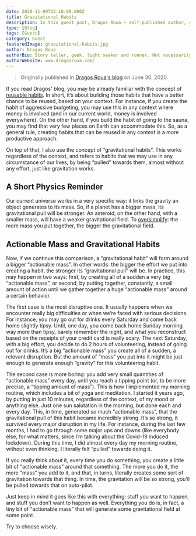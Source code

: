 ```yaml
---
date: 2020-11-09T15:10:00.000Z
title: Gravitational Habits
description: In this guest post, Dragos Roua — self-published author, storyteller, geek, light seeker and ultra-runner — talks us through his concept of gravitational habits, and how they can help us achieve more in terms of habits, with less effort.
type: [Blog]
tags: [Guest]
category: Guest
featuredImage: gravitational-habits.jpg
author: Dragos Roua
authorBio: Story teller, geek, light seeker and runner. Not necessarily in that order. Author on living a better life, screwing it up, and everything in between.
authorWebsite: www.dragosroua.com/
---
```


> Originally published in [Dragos Roua's blog](https://www.dragosroua.com/gravitational-habits/) on June 30, 2020.

If you read Dragos' blog, you may be already familiar with the concept of [reusable habits](https://www.dragosroua.com/reusable-habits/). In short, it’s about building those habits that have a better chance to be reused, based on your context. For instance, if you create the habit of aggressive budgeting, you may use this in any context where money is involved (and in our current world, money is involved everywhere). On the other hand, if you build the habit of going to the sauna, you may find that very few places on Earth can accommodate this. So, as a general rule, creating habits that can be reused in any context is a more productive approach.

On top of that, I also use the concept of “gravitational habits”. This works regardless of the context, and refers to habits that we may use in any circumstance of our lives, by being “pulled” towards them, almost without any effort, just like gravitation works.

## A Short Physics Reminder

Our current universe works in a very specific way: it links the gravity an object generates to its mass. So, if a planet has a bigger mass, its gravitational pull will be stronger. An asteroid, on the other hand, with a smaller mass, will have a weaker gravitational field. To [oversimplify](https://www.dragosroua.com/the-tender-place-between-oversimplification-and-unnecessary-complexity/): the more mass you put together, the bigger the gravitational field.

## Actionable Mass and Gravitational Habits

Now, if we continue this comparison, a “gravitational habit” will form around a bigger “actionable mass”. In other words: the bigger the effort we put into creating a habit, the stronger its “gravitational pull” will be. In practice, this may happen in two ways: first, by creating all of a sudden a very big “actionable mass”, or second, by putting together, constantly, a small amount of action until we gather together a huge “actionable mass” around a certain behavior.

The first case is the most disruptive one. It usually happens when we encounter really big difficulties or when we’re faced with serious decisions. For instance, you may go out for drinks every Saturday and come back home slightly tipsy. Until, one day, you come back home Sunday morning way more than tipsy, barely remember the night, and what you reconstruct based on the receipts of your credit card is really scary. The next Saturday, with a big effort, you decide to do 2 hours of volunteering, instead of going out for drinks. It’s a big “actionable mass” you create all of a sudden, a relevant disruption. But the amount of “mass” you put into it might be just enough to generate enough “gravity” for this volunteering habit.

The second case is more boring: you add very small quantities of “actionable mass” every day, until you reach a tipping point (or, to be more precise, a “tipping amount of mass”). This is how I implemented my morning routine, which includes a bit of yoga and meditation. I started it years ago, by putting in just 10 minutes, regardless of the context, of my mood or anything else. Just one sun salutation in the morning, but done each and every day. This, in time, generated so much “actionable mass”, that the gravitational pull of this habit became incredibly strong. It’s so strong, it survived every major disruption in my life. For instance, during the last few months, I had to go through some major ups and downs (like everybody else, for what matters, since I’m talking about the Covid-19 induced lockdown). During this time, I did almost every day my morning routine, without even thinking. I literally felt “pulled” towards doing it.

If you really think about it, every time you do something, you create a little bit of “actionable mass” around that something. The more you do it, the more “mass” you add to it, and that, in turns, literally creates some sort of gravitation towards that thing. In time, the gravitation will be so strong, you’ll be pulled towards that on auto-pilot.

Just keep in mind it goes like this with everything: stuff you want to happen, and stuff you don’t want to happen as well. Everything you do is, in fact, a tiny bit of “actionable mass” that will generate some gravitational field at some point.

Try to choose wisely.
